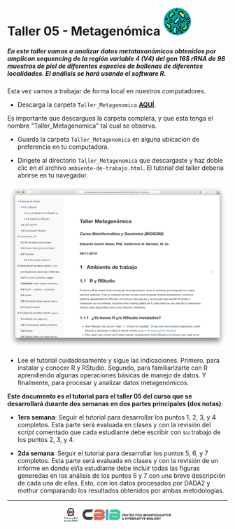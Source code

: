 # Taller 05 - Metagenómica ![](https://github.com/BIOQ380/Taller/blob/master/images/bacteria.png?raw=true)

##### En este taller vamos a analizar datos metataxonómicos obtenidos por _amplicon sequencing_ de la región variable 4 (V4) del gen 16S rRNA de 98 muestras de piel de diferentes especies de ballenas de diferentes localidades. El análisis se hará usando el software R.

Esta vez vamos a trabajar de forma local en nuestros computadores.

* Descarga la carpeta `Taller_Metagenomica` **[AQUÍ](https://www.dropbox.com/sh/jgzcea3q1cl9wat/AABODW9DcdhIU_LKU-vrCtwga?dl=0)**.

Es importante que descargues la carpeta completa, y que esta tenga el nombre "Taller_Metagenomica" tal cual se observa.

* Guarda la carpeta `Taller_Metagenomica` en alguna ubicación de preferencia en tu computadora.

* Dirígete al directorio `Taller_Metagenomica` que descargaste y haz doble clic en el archivo `ambiente-de-trabajo.html`. El tutorial del taller debería abrirse en tu navegador.

![inicio](https://github.com/BIOQ380/Taller/blob/master/images/taller_metagenomica_inicio.png?raw=true)

* Lee el tutorial cuidadosamente y sigue las indicaciones. Primero, para instalar y conocer R y RStudio. Segundo, para familiarizarte con R aprendiendo algunas operaciones básicas de manejo de datos. Y finalmente, para procesar y analizar datos metagenómicos.

**Este documento es el tutorial para el taller 05 del curso que se desarrollará durante dos semanas en dos partes principales (dos notas)**:

- **1era semana**: Seguir el tutorial para desarrollar los puntos 1, 2, 3, y 4 completos. Esta parte será evaluada en clases y con la revisión del _script_ comentado que cada estudiante debe escribir con su trabajo de los puntos 2, 3, y 4.

- **2da semana**: Seguir el tutorial para desarrollar los puntos 5, 6, y 7 completos. Esta parte será evaluada en clases y con la revisión de un informe en donde el/la estudiante debe incluir todas las figuras generedas en los análisis de los puntos 6 y 7 con una breve descripción de cada una de ellas. Esto, con los datos procesados por DADA2 y mothur comparando los resultados obtenidos por ambas metodologías.

---

<p align="center">
<img width="50%" src="https://github.com/BIOQ380/Taller/blob/master/images/unab_cbib_horizontal.png?raw=true">
</p>
